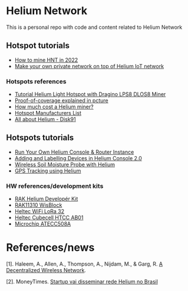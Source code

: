 # Helium Network

This is a personal repo with code and content related to Helium Network

## Hotspot tutorials

- [How to mine HNT in 2022](https://www.cryptopolitan.com/how-to-mine-helium-basic-guide/)
- [Make your own private network on top of Helium IoT network](https://www.disk91.com/2021/technology/lora/make-your-own-private-network-on-top-of-helium-iot-network/)


### Hotspots references

- [Tutorial Helium Light Hotspot with Dragino LPS8 DLOS8 Miner](https://create.arduino.cc/projecthub/akarsh98/tutorial-helium-light-hotspot-with-dragino-lps8-dlos8-miner-b7a39e)
- [Proof-of-coverage explained in pcture](https://www.heliumact.com.au/2021/09/20/can-i-get-a-witness-helium-witnessing-and-proof-of-coverage-explained/)
- [How much cost a Helium miner?](https://emrit.io/helium-network-how-much-does-a-helium-miner-cost/)
- [Hotspot Manufacturers List](https://github.com/dewi-alliance/hotspot-manufacturers)
- [All about Helium - Disk91](https://www.disk91.com/all-about-helium/)

## Hotspots tutorials

- [Run Your Own Helium Console & Router Instance](https://youtu.be/rVb5gfE_vs8)
- [Adding and Labelling Devices in Helium Console 2.0](https://www.youtube.com/watch?v=ntr839pqWpg&ab_channel=Helium)
- [Wireless Soil Moisture Probe with Helium](https://create.arduino.cc/projecthub/55369/wireless-soil-moisture-probe-with-helium-and-dfrobot-c620b9?ref=search&ref_id=helium&offset=2)
- [GPS Tracking using Helium](https://create.arduino.cc/projecthub/helium/gps-tracking-using-helium-azure-iot-hub-and-power-bi-f1a590?ref=search&ref_id=helium&offset=1)

### HW references/development kits

- [RAK Helium Developér Kit](https://store.rakwireless.com/products/helium-developer-kit)
- [RAK11310 WisBlock](https://store.rakwireless.com/products/rak11310-wisblock-lpwan-module)
- [Heltec WiFi LoRa 32](https://docs.helium.com/use-the-network/devices/development/heltec/wifi-lora-32-v2/arduino/)
- [Heltec Cubecell HTCC AB01](https://docs.helium.com/use-the-network/devices/development/heltec/cubecell-dev-board/arduino/)
- [Microchip ATECC508A](https://content.arduino.cc/assets/mkr-microchip_atecc508a_cryptoauthentication_device_summary_datasheet-20005927a.pdf)


# References/news

[1]. Haleem, A., Allen, A., Thompson, A., Nijdam, M., & Garg, R. [A Decentralized Wireless Network](http://whitepaper.helium.com/).

[2]. MoneyTimes. [Startup vai disseminar rede Helium no Brasil](https://www.moneytimes.com.br/startup-vai-disseminar-rede-helium-no-brasil-com-aporte-de-us-800-mil-da-fuse-capital/)

